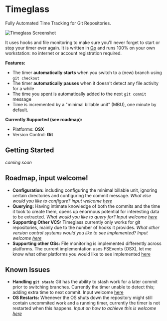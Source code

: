 # Timeglass
Fully Automated Time Tracking for Git Repositories.

![Timeglass Screenshot](/../assets/assets/screenshot.png?raw=true "Timeglass Screenshot")

It uses hooks and file monitoring to make sure you'll never forget to start or stop your timer ever again. It is written in [Go](http://golang.org/) and runs 100% on your own workstation: no internet or account registration required. 

__Features:__

- The timer __automatically starts__ when you switch to a (new) branch using `git checkout`
- The timer __automatically pauses__ when it doesn't detect any file activity for a while
- The time you spent is automatically added to the next `git commit` message
- Time is incremented by a "minimal billable unit" (MBU), one minute by default. 

__Currently Supported (see roadmap):__

- Platforms: __OSX__
- Version Control: __Git__

## Getting Started
*coming soon*


## Roadmap, input welcome!

- __Configuration:__ including configuring the minimal billable unit, ignoring certain directories and configuring the commit message. _What else would you like to configure? input welcome [here](https://github.com/Timeglass/glass/issues/7)_
- __Querying:__ Having intimate knowledge of both the commits and the time it took to create them, opens up enormous potential for interesting data to be extracted. _What would you like to query for? Input welcome [here](https://github.com/Timeglass/glass/issues/9)_
- __Supporting Other VCS:__ Timeglass currently only works for git repositories, mainly due to the number of hooks it provides. _What other version control systems would you like to see implemented? Input welcome [here](https://github.com/Timeglass/glass/issues/10)_
- __Supporting other OSs:__ File monitoring is implemented differently across platforms. The current implementation uses FSEvents (OSX), let me know what other platforms you would like to see implemented [here](https://github.com/Timeglass/glass/issues/11)

## Known Issues

- __Handling `git stash`:__ Git has the ability to stash work for a later commit prior to switching branches. Currently the timer unable to detect this; adding extra time to next commit. Input welcome [here](https://github.com/Timeglass/glass/issues/3)
- __OS Restarts:__ Whenever the OS shuts down the repository might still contain uncommited work and a running timer, currently the timer is not restarted when this happens. _Input on how to achieve this is welcome [here](https://github.com/Timeglass/glass/issues/8)_